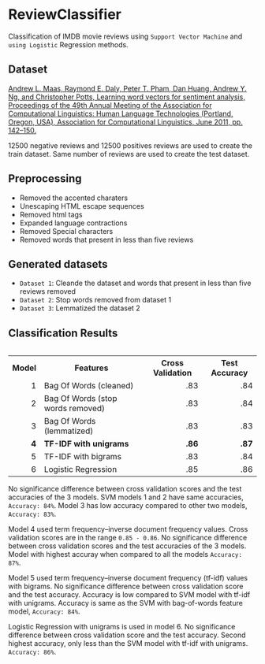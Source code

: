 # ReviewClassifier

Classification of IMDB movie reviews using `Support Vector Machine` and `using Logistic` Regression methods.

## Dataset

[Andrew L. Maas, Raymond E. Daly, Peter T. Pham, Dan Huang, Andrew Y. Ng, and Christopher Potts, Learning word vectors for sentiment analysis, Proceedings of the 49th Annual Meeting of the Association for Computational Linguistics: Human Language Technologies (Portland, Oregon, USA), Association for Computational Linguistics, June 2011, pp. 142–150.](http://www.aclweb.org/anthology/P11-1015)

12500 negative reviews and 12500 positives reviews are used to create the train dataset. Same number of reviews are used to create the test dataset.

## Preprocessing

- Removed the accented charaters
- Unescaping HTML escape sequences
- Removed html tags
- Expanded language contractions
- Removed Special characters
- Removed words that present in less than five reviews

## Generated datasets

- `Dataset 1`: Cleande the dataset and words that present in less than five reviews removed 
- `Dataset 2`: Stop words removed from dataset 1
- `Dataset 3`: Lemmatized the dataset 2


## Classification Results

<table align="left">
  <tr>
    <th>Model</th>
    <th>Features</th>
    <th>Cross Validation</th>
    <th>Test Accuracy</th>
  </tr>
  <tr>
    <td align="right">1</td>
    <td>Bag Of Words (cleaned)</td>
    <td align="right">.83</td>
    <td align="right">.84</td>
  </tr>
  <tr>
    <td align="right">2</td>
    <td>Bag Of Words (stop words removed)</td>
    <td align="right">.83</td>
    <td align="right">.84</td>
  </tr>
  <tr>
    <td align="right">3</td>
    <td>Bag Of Words (lemmatized)</td>
    <td align="right">.83</td>
    <td align="right">.83</td>
  </tr>
  <tr>
    <td align="right"><b>4</b></td>
    <td><b>TF-IDF with unigrams</b></td>
    <td align="right"><b>.86</b></td>
    <td align="right"><b>.87</b></td>
  </tr>
  <tr>
    <td align="right">5</td>
    <td>TF-IDF with bigrams</td>
    <td align="right">.83</td>
    <td align="right">.84</td>
  </tr>
  <tr>
    <td align="right">6</td>
    <td>Logistic Regression</td>
    <td align="right">.85</td>
    <td align="right">.86</td>
  </tr>
</table>
<br>

No significance difference between cross validation scores and the test accuracies of the 3 models. SVM models 1 and 2 have same accuracies, `Accuracy: 84%`. Model 3 has low accuracy compared to other two models, `Accuracy: 83%`. 

Model 4 used term frequency–inverse document frequency values. Cross validation scores are in the range `0.85 - 0.86`. No significance difference between cross validation scores and the test accuracies of the 3 models. Model with highest accuray when compared to all the models `Accuracy: 87%`.

Model 5 used term frequency–inverse document frequency (tf-idf) values with bigrams. No significance difference between cross validation score and the test accuracy. Accuracy is low compared to SVM model with tf-idf with unigrams. Accuracy is same as the SVM with bag-of-words feature model, `Accuracy: 84%`.

Logistic Regression with unigrams is used in model 6. No significance difference between cross validation score and the test accuracy. Second highest accuracy, only less than the SVM model with tf-idf with unigrams. `Accuracy: 86%`.
